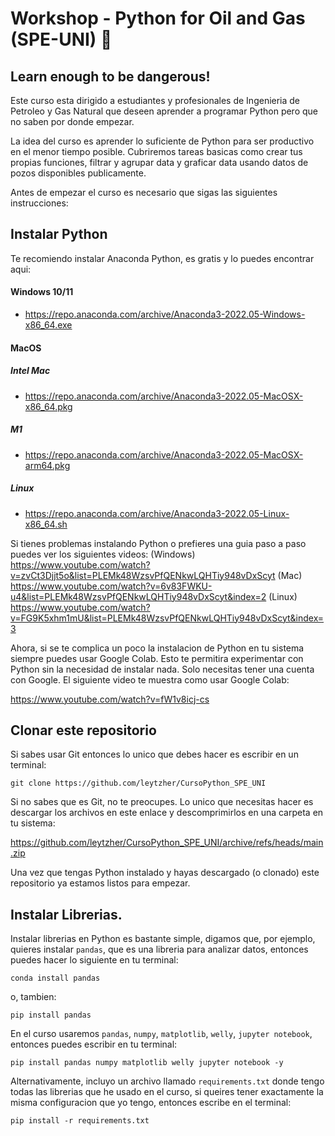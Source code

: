 # Workshop - Python for Oil and Gas (SPE-UNI) :rocket:
## Learn enough to be dangerous!

Este curso esta dirigido a estudiantes y profesionales de Ingenieria de Petroleo y Gas Natural que deseen aprender a programar Python pero que no saben por donde empezar.

La idea del curso es aprender lo suficiente de Python para ser productivo en el menor tiempo posible. Cubriremos tareas basicas como crear tus propias funciones, filtrar y agrupar data y graficar data usando datos de pozos disponibles publicamente. 

Antes de empezar el curso es necesario que sigas las siguientes instrucciones:

## Instalar Python 

Te recomiendo instalar Anaconda Python, es gratis y lo puedes encontrar aqui:

#### Windows 10/11
- https://repo.anaconda.com/archive/Anaconda3-2022.05-Windows-x86_64.exe

#### MacOS 
##### Intel Mac
- https://repo.anaconda.com/archive/Anaconda3-2022.05-MacOSX-x86_64.pkg
##### M1
- https://repo.anaconda.com/archive/Anaconda3-2022.05-MacOSX-arm64.pkg

##### Linux
- https://repo.anaconda.com/archive/Anaconda3-2022.05-Linux-x86_64.sh


Si tienes problemas instalando Python o prefieres una guia paso a paso puedes ver los siguientes videos:
(Windows) https://www.youtube.com/watch?v=zvCt3Djjt5o&list=PLEMk48WzsvPfQENkwLQHTiy948vDxScyt
(Mac) https://www.youtube.com/watch?v=6v83FWKU-u4&list=PLEMk48WzsvPfQENkwLQHTiy948vDxScyt&index=2
(Linux) https://www.youtube.com/watch?v=FG9K5xhm1mU&list=PLEMk48WzsvPfQENkwLQHTiy948vDxScyt&index=3

Ahora, si se te complica un poco la instalacion de Python en tu sistema siempre puedes usar Google Colab. Esto te permitira experimentar con Python sin la necesidad de instalar nada. Solo necesitas tener una cuenta con Google. El siguiente video te muestra como usar Google Colab:

https://www.youtube.com/watch?v=fW1v8icj-cs


## Clonar este repositorio

Si sabes usar Git entonces lo unico que debes hacer es escribir en un terminal:

```
git clone https://github.com/leytzher/CursoPython_SPE_UNI
```

Si no sabes que es Git, no te preocupes. Lo unico que necesitas hacer es descargar los archivos en este enlace y descomprimirlos en una carpeta en tu sistema:

https://github.com/leytzher/CursoPython_SPE_UNI/archive/refs/heads/main.zip


Una vez que tengas Python instalado y hayas descargado (o clonado) este repositorio ya estamos listos para empezar.


## Instalar Librerias.

Instalar librerias en Python es bastante simple, digamos que, por ejemplo, quieres instalar `pandas`, que es una libreria para analizar datos, entonces puedes hacer lo siguiente en tu terminal:

```
conda install pandas
```

o, tambien:

```
pip install pandas
```

En el curso usaremos `pandas`, `numpy`, `matplotlib`, `welly`, `jupyter notebook`, entonces puedes escribir en tu terminal:
```
pip install pandas numpy matplotlib welly jupyter notebook -y
```

Alternativamente, incluyo un archivo llamado `requirements.txt` donde tengo todas las librerias que he usado en el curso, si queires tener exactamente la misma configuracion que yo tengo, entonces escribe en el terminal:

```
pip install -r requirements.txt
```



